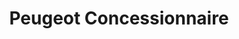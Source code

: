 ---
title: "Peugeot Concessionnaire"
url: /saint-georges-des-groseillers/peugeot-concessionnaire/
shop: réparation de voitures
---